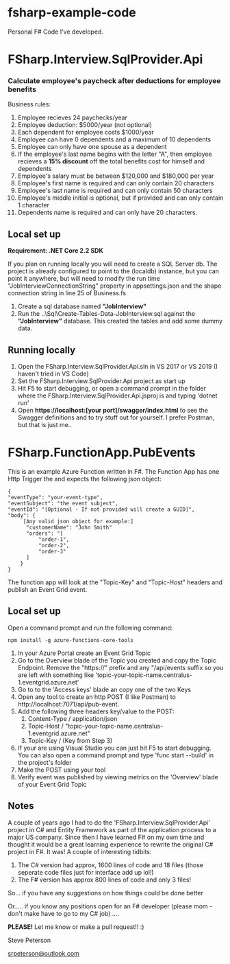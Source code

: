 # fsharp-example-code
Personal F# Code I've developed.
#
<h1>FSharp.Interview.SqlProvider.Api</h1>

<h3>Calculate employee's paycheck after deductions for employee benefits</h3>

Business rules:

1. Employee recieves 24 paychecks/year
2. Employee deduction: $5000/year (not optional)
3. Each dependent for employee costs $1000/year
4. Employee can have 0 dependents and a maximum  of 10 dependents
5. Employee can only have one spouse as a dependent
6. If the employee's last name begins with the letter "A", then employee recieves a <strong>15% discount</strong> off the total benefits cost for himself and dependents
7. Employee's salary must be between $120,000 and $180,000 per year
8. Employee's  first name is required and can only contain 20 characters
9. Employee's  last name is required and can only contain 50 characters
10. Employee's  middle initial is optional, but if provided and can only contain 1 character
11. Dependents name is required and can only have 20 characters.

<h2>Local set up</h2>

**Requirement: .NET Core 2.2 SDK**

If you plan on running locally you will need to create a SQL Server db. The project is already configured to point to the (localdb) instance, but you can point it anywhere, but will need to modify the run time "JobInterviewConnectionString" property in appsettings.json and the shape connection string in  line 25 of Business.fs

1. Create a sql database named **"JobInterview"**
2. Run the ..\Sql\Create-Tables-Data-JobInterview.sql against the **"JobInterview"** database. This created the tables and add some dummy data.

<h2>Running locally</h2>

1. Open the  FSharp.Interview.SqlProvider.Api.sln in VS 2017 or VS 2019 (I haven't tried in VS Code)
2. Set the FSharp.Interview.SqlProvider.Api project as start up
3. Hit F5 to start debugging, or open a command prompt in the folder where the FSharp.Interview.SqlProvider.Api.jsproj is and typing 'dotnet run'
4. Open **https://localhost:[your port]/swagger/index.html** to see the Swagger definitions and to try stuff out for yourself. I prefer Postman, but that is just me..

#
<h1>FSharp.FunctionApp.PubEvents</h1>

This is an example Azure Function written in F#. The Function App has one Http Trigger the and expects the following json object:

    {
	"eventType": "your-event-type",
	"eventSubject": "the event subject",
	"eventId": "[Optional - If not provided will create a GUID]",
	"body": {
         [Any valid json object for example:]
          "customerName": "John Smith"
          "orders": "[
              "order-1",
              "order-2",
              "order-3"
          ]
        }
    }

The function app will look at the "Topic-Key" and "Topic-Host" headers and publish an Event Grid event.

<h2>Local set up</h2>

 Open a command prompt and run the following command:
   
    npm install -g azure-functions-core-tools


 1. In your Azure Portal create an Event Grid Topic
 2. Go to the Overview blade of the Topic you created and copy the Topic Endpoint. Remove the "https://" prefix and any "/api/events suffix so you are left with something like 'topic-your-topic-name.centralus-1.eventgrid.azure.net'
 3. Go to to the 'Access keys' blade an copy one of the two Keys
 4. Open any tool to create an http POST (I like Postman) to             http://localhost:7071/api/pub-event. 
 5. Add the following three headers key/value to the POST:
    1. Content-Type / application/json 
    2. Topic-Host  /    "topic-your-topic-name.centralus-1.eventgrid.azure.net"
    3. Topic-Key / (Key from Step 3)
 6. If your are using Visual Studio you can just hit F5 to start debugging. You can also open a command prompt and type 'func start --build' in the project's folder
 7. Make the POST using your tool
 8. Verify event was published by viewing metrics on the 'Overview' blade of your Event Grid Topic


<h2>Notes</h2>

A couple of years ago I had to do the 'FSharp.Interview.SqlProvider.Api' project in C# and Entity Framework as part of the application process to a major US company. Since then I have learned F# on my own time and thought it would be a great learning experience to rewrite the original C# project in F#. It was! A couple of interesting tidbits:

1. The C# version had approx, 1600 lines of code and 18 files (those seperate code files just for interface add up lol!)
2. The F# version has approx 800 lines of code and only 3 files!

So... if you have any suggestions on how things could be done better

Or..... if you know any positions open for an F# developer (please mom - don't make have to go to my C# job)  ....

**PLEASE!** Let me know or make a pull request!! :)

Steve Peterson

srpeterson@outlook.com
